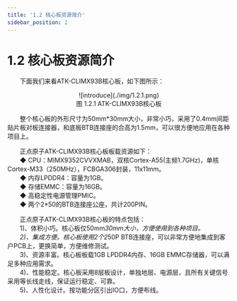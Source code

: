 ```yaml
---
title: '1.2 核心板资源简介'
sidebar_position: 2
---
```


# 1.2 核心板资源简介

&emsp;&emsp;下面我们来看ATK-CLIMX93B核心板，如下图所示：

<center>
![introduce](./img/1.2.1.png)<br />
图 1.2.1 ATK-CLIMX93B核心板
</center>

&emsp;&emsp;整个核心板的外形尺寸为50mm*30mm大小，非常小巧，采用了0.4mm间距贴片板对板连接器，和底板BTB连接座的合高为1.5mm，可以很方便地应用在各种项目上。

&emsp;&emsp;正点原子ATK-CLIMX93B核心板板载资源如下：<br />
&emsp;&emsp;◆	CPU：MIMX9352CVVXMAB，双核Cortex-A55(主频1.7GHz)，单核Cortex-M33（250MHz），FCBGA306封装，11x11mm。<br />
&emsp;&emsp;◆	内存LPDDR4：容量为1GB。<br />
&emsp;&emsp;◆	存储EMMC：容量为16GB。<br />
&emsp;&emsp;◆	高稳定性电源管理PMIC。<br />
&emsp;&emsp;◆	两个2*50的BTB连接座公座，共计200PIN。<br />

&emsp;&emsp;正点原子ATK-CLIMX93B核心板的特点包括：<br />
&emsp;&emsp;1)、体积小巧。核心板仅50mm*30mm大小，方便使用到各种项目。<br />
&emsp;&emsp;2)、集成方便。核心板使用2个2*50P BTB连接座，可以非常方便地集成到客户PCB上，更换简单，方便维修测试。<br />
&emsp;&emsp;3)、资源丰富。核心板板载1GB LPDDR4内存、16GB EMMC存储器，可以满足多种应用需求。<br />
&emsp;&emsp;4)、性能稳定。核心板采用8层板设计，单独地层、电源层，且所有关键信号采用等长线走线，保证运行稳定、可靠。<br />
&emsp;&emsp;5)、人性化设计。按功能分区引出IO口，方便布线。



